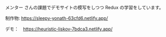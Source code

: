 メンター さんの課題でデモサイトの模写をしつつ Redux の学習をしています。

制作物: https://sleepy-yonath-63cfd6.netlify.app/

デモ：　https://heuristic-liskov-7bdca3.netlify.app/
